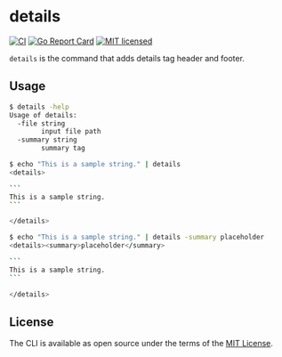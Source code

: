 # details

[![CI](https://github.com/thekuwayama/details/workflows/CI/badge.svg)](https://github.com/thekuwayama/details/actions?workflow=CI)
[![Go Report Card](https://goreportcard.com/badge/github.com/thekuwayama/details)](https://goreportcard.com/report/github.com/thekuwayama/details)
[![MIT licensed](https://img.shields.io/badge/license-MIT-brightgreen.svg)](https://raw.githubusercontent.com/thekuwayama/details/master/LICENSE.txt)

`details` is the command that adds details tag header and footer.


## Usage

```bash
$ details -help
Usage of details:
  -file string
    	input file path
  -summary string
    	summary tag
```

````bash
$ echo "This is a sample string." | details
<details>

```
This is a sample string.
```

</details>
````

````bash
$ echo "This is a sample string." | details -summary placeholder
<details><summary>placeholder</summary>

```
This is a sample string.
```

</details>
````


## License

The CLI is available as open source under the terms of the [MIT License](http://opensource.org/licenses/MIT).
